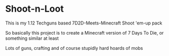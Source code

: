 # Shoot-n-Loot
This is my 1.12 Techguns based 7D2D-Meets-Minecraft Shoot 'em-up pack

So basically this project is to create a Minecraft version of 7 Days To Die, or something similar at least

Lots of guns, crafting and of course stupidly hard hoards of mobs
